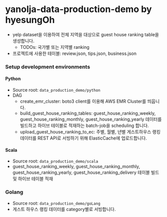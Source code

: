 # yanolja-data-production-demo by hyesungOh
- yelp dataset을 이용하여 전체 지역을 대상으로 guest house ranking table을 생성합니다.
  - TODOs: 국가별 또는 지역별 ranking
- 프로젝트에 사용한 테이블: review.json, tips.json, business.json


### Setup development environments
#### Python
- Source root: `data_production_demo/python`
- DAG
  - create_emr_cluster: boto3 client를 이용해 AWS EMR Cluster를 띄웁니다. 
  - build_guest_house_ranking_tables: guest_house_ranking_weekly, guest_house_ranking_monthly, guest_house_ranking_yearly 데이터를 빌드하고 하이브 테이블로 적재하는 batch-job을 scheduling 합니다.
  - upload_guest_house_ranking_to_ec: 주별, 월별, 년별 게스트하우스 랭킹 데이터를 REST API로 서빙하기 위해 ElasticCache에 업로드합니다.

#### Scala
- Source root: `data_production_demo/scala`
- guest_house_ranking_weekly, guest_house_ranking_monthly, guest_house_ranking_yearly, guest_house_ranking_delivery 테이블 빌드 및 하이브 테이블 적재

### Golang
- Source root: `data_production_demo/goLang`
- 게스트 하우스 랭킹 데이터를 category별로 서빙합니다.
